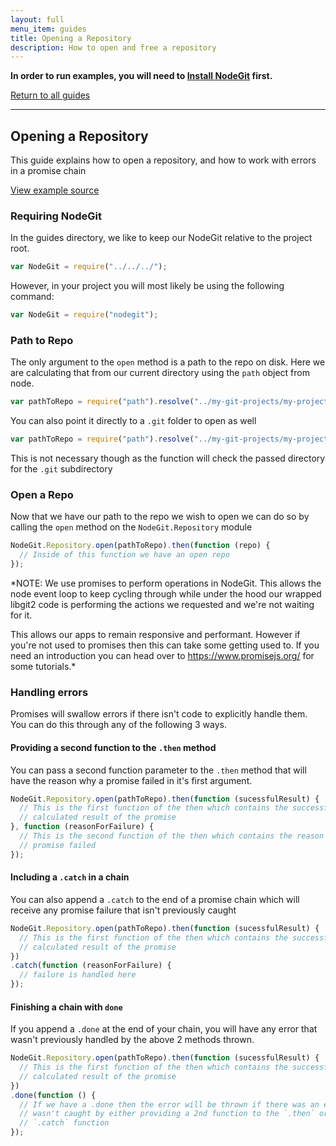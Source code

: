 ```yaml
---
layout: full
menu_item: guides
title: Opening a Repository
description: How to open and free a repository
---
```


**In order to run examples, you will need to [Install NodeGit](../install)
first.**

[Return to all guides](../)

* * *

Opening a Repository
--------------------

This guide explains how to open a repository, and how to work with errors in a
promise chain

[View example source](index.js)

### Requiring NodeGit

In the guides directory, we like to keep our NodeGit relative to the project
root.

``` javascript
var NodeGit = require("../../../");
```

However, in your project you will most likely be using the following command:

``` javascript
var NodeGit = require("nodegit");
```

### Path to Repo

The only argument to the `open` method is a path to the repo on disk. Here we
are calculating that from our current directory using the `path` object from
node.

``` javascript
var pathToRepo = require("path").resolve("../my-git-projects/my-project");
```

You can also point it directly to a `.git` folder to open as well

``` javascript
var pathToRepo = require("path").resolve("../my-git-projects/my-project/.git");
```

This is not necessary though as the function will check the passed directory
for the `.git` subdirectory

### Open a Repo

Now that we have our path to the repo we wish to open we can do so by calling
the `open` method on the `NodeGit.Repository` module

``` javascript
NodeGit.Repository.open(pathToRepo).then(function (repo) {
  // Inside of this function we have an open repo
});
```

*NOTE: We use promises to perform operations in NodeGit. This allows the node event
loop to keep cycling through while under the hood our wrapped libgit2 code is
performing the actions we requested and we're not waiting for it.

This allows our apps to remain responsive and performant. However if you're
not used to promises then this can take some getting used to. If you need
an introduction you can head over to https://www.promisejs.org/ for some
tutorials.*

### Handling errors

Promises will swallow errors if there isn't code to explicitly handle them.
You can do this through any of the following 3 ways.

#### Providing a second function to the `.then` method

You can pass a second function parameter to the `.then` method that will have
the reason why a promise failed in it's first argument.

``` javascript
NodeGit.Repository.open(pathToRepo).then(function (sucessfulResult) {
  // This is the first function of the then which contains the successfully
  // calculated result of the promise
}, function (reasonForFailure) {
  // This is the second function of the then which contains the reason the
  // promise failed
});
```

#### Including a `.catch` in a chain

You can also append a `.catch` to the end of a promise chain which will
receive any promise failure that isn't previously caught

``` javascript
NodeGit.Repository.open(pathToRepo).then(function (sucessfulResult) {
  // This is the first function of the then which contains the successfully
  // calculated result of the promise
})
.catch(function (reasonForFailure) {
  // failure is handled here
});
```

#### Finishing a chain with `done`

If you append a `.done` at the end of your chain, you will have any error that
wasn't previously handled by the above 2 methods thrown.

``` javascript
NodeGit.Repository.open(pathToRepo).then(function (sucessfulResult) {
  // This is the first function of the then which contains the successfully
  // calculated result of the promise
})
.done(function () {
  // If we have a .done then the error will be thrown if there was an error that
  // wasn't caught by either providing a 2nd function to the `.then` or a
  // `.catch` function
});
```
